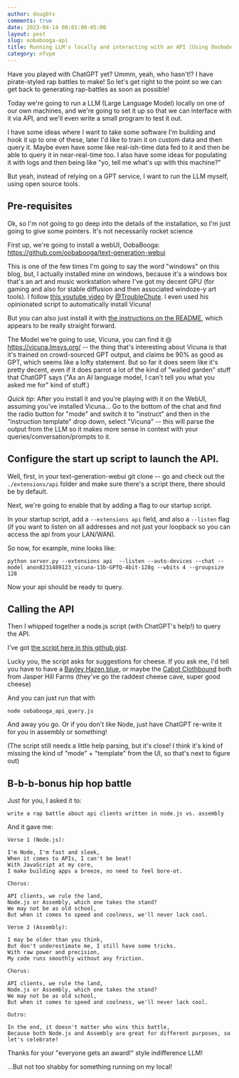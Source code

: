 ```yaml
---
author: dougbtv
comments: true
date: 2023-04-14 08:01:00-05:00
layout: post
slug: oobabooga-api
title: Running LLM's locally and interacting with an API (Using Ooobabooga Web UI)
category: nfvpe
---
```


Have you played with ChatGPT yet? Ummm, yeah, who hasn't!? I have pirate-styled rap battles to make! So let's get right to the point so we can get back to generating rap-battles as soon as possible!

Today we're going to run a LLM (Large Language Model) locally on one of our own machines, and we're going to set it up so that we can interface with it via API, and we'll even write a small program to test it out.

I have some ideas where I want to take some software I'm building and hook it up to one of these, later I'd like to train it on custom data and then query it. Maybe even have some like real-ish-time data fed to it and then be able to query it in near-real-time too. I also have some ideas for populating it with logs and then being like "yo, tell me what's up with this machine?"

But yeah, instead of relying on a GPT service, I want to run the LLM myself, using open source tools.

## Pre-requisites

Ok, so I'm not going to go deep into the details of the installation, so I'm just going to give some pointers. It's not necessarily rocket science

First up, we're going to install a webUI, OobaBooga: https://github.com/oobabooga/text-generation-webui

This is one of the few times I'm going to say the word "windows" on this blog, but, I actually installed mine on windows, because it's a windows box that's an art and music workstation where I've got my decent GPU (for gaming and also for stable diffusion and then associated windoze-y art tools). I follow [this youtube video](https://www.youtube.com/watch?v=ByV5w1ES38A&t=191s) by [@TroubleChute](https://www.youtube.com/@TroubleChute). I even used his opinionated script to automatically install Vicuna!

But you can also just install it with [the instructions on the README](https://github.com/oobabooga/text-generation-webui#installation), which appears to be really straight forward.

The Model we're going to use, Vicuna, you can find it @ https://vicuna.lmsys.org/ -- the thing that's interesting about Vicuna is that it's trained on crowd-sourced GPT output, and claims be 90% as good as GPT, which seems like a lofty statement. But so far it does seem like it's pretty decent, even if it does parrot a lot of the kind of "walled garden" stuff that ChatGPT says ("As an AI language model, I can't tell you what you asked me for" kind of stuff.)

*Quick tip*: After you install it and you're playing with it on the WebUI, assuming you've installed Vicuna... Go to the bottom of the chat and find the radio button for "mode" and switch it to "instruct" and then in the "instruction template" drop down, select "Vicuna" -- this will parse the output from the LLM so it makes more sense in context with your queries/conversation/prompts to it.

## Configure the start up script to launch the API.

Well, first, in your text-generation-webui git clone -- go and check out the `./extensions/api` folder and make sure there's a script there, there should be by default.

Next, we're going to enable that by adding a flag to our startup script.

In your startup script, add a `--extensions api` field, and also a `--listen` flag (if you want to listen on all addresses and not just your loopback so you can access the api from your LAN/WAN). 

So now, for example, mine looks like:

```
python server.py --extensions api  --listen --auto-devices --chat --model anon8231489123_vicuna-13b-GPTQ-4bit-128g --wbits 4 --groupsize 128
```

Now your api should be ready to query.

## Calling the API

Then I whipped together a node.js script (with ChatGPT's help!) to query the API.

I've got [the script here in this github gist](https://gist.github.com/dougbtv/249a31e0d9d671715394a99139a5d3bd).

Lucky you, the script asks for suggestions for cheese. If you ask me, I'd tell you have to have a [Bayley Hazen blue](https://www.jasperhillfarm.com/bayley), or maybe the [Cabot Clothbound](https://www.jasperhillfarm.com/clothbound) both from Jasper Hill Farms (they've go the raddest cheese cave, super good cheese)

And you can just run that with

```
node oobabooga_api_query.js
```

And away you go. Or if you don't like Node, just have ChatGPT re-write it for you in assembly or something!

(The script still needs a little help parsing, but it's close! I think it's kind of missing the kind of "mode" + "template" from the UI, so that's next to figure out)


## B-b-b-bonus hip hop battle

Just for you, I asked it to:

```
write a rap battle about api clients written in node.js vs. assembly
```

And it gave me:

```
Verse 1 (Node.js):

I'm Node, I'm fast and sleek,
When it comes to APIs, I can't be beat!
With JavaScript at my core,
I make building apps a breeze, no need to feel bore-ot.

Chorus:

API clients, we rule the land,
Node.js or Assembly, which one takes the stand?
We may not be as old school,
But when it comes to speed and coolness, we'll never lack cool.

Verse 2 (Assembly):

I may be older than you think,
But don't underestimate me, I still have some tricks.
With raw power and precision,
My code runs smoothly without any friction.

Chorus:

API clients, we rule the land,
Node.js or Assembly, which one takes the stand?
We may not be as old school,
But when it comes to speed and coolness, we'll never lack cool.

Outro:

In the end, it doesn't matter who wins this battle,
Because both Node.js and Assembly are great for different purposes, so let's celebrate!
```

Thanks for your "everyone gets an award!" style indifference LLM! 

...But not too shabby for something running on my local!